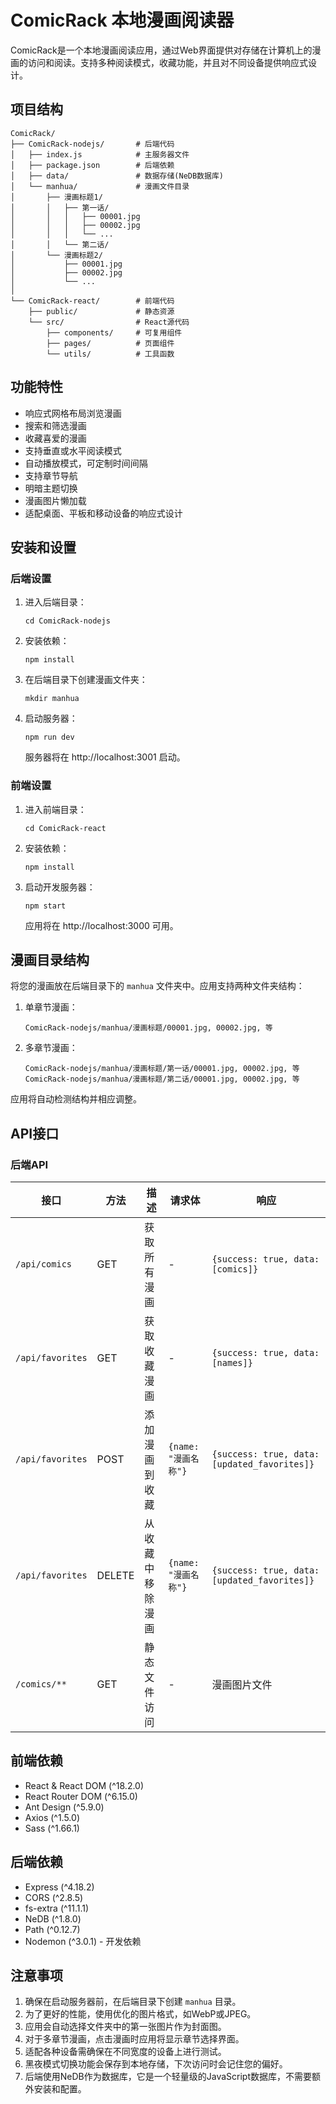 # ComicRack 本地漫画阅读器

ComicRack是一个本地漫画阅读应用，通过Web界面提供对存储在计算机上的漫画的访问和阅读。支持多种阅读模式，收藏功能，并且对不同设备提供响应式设计。

## 项目结构

```
ComicRack/
├── ComicRack-nodejs/       # 后端代码
│   ├── index.js            # 主服务器文件
│   ├── package.json        # 后端依赖
│   ├── data/               # 数据存储(NeDB数据库)
│   └── manhua/             # 漫画文件目录
│       ├── 漫画标题1/
│       │   ├── 第一话/
│       │   │   ├── 00001.jpg
│       │   │   ├── 00002.jpg
│       │   │   └── ...
│       │   └── 第二话/
│       └── 漫画标题2/
│           ├── 00001.jpg
│           ├── 00002.jpg
│           └── ...
│
└── ComicRack-react/        # 前端代码
    ├── public/             # 静态资源
    └── src/                # React源代码
        ├── components/     # 可复用组件
        ├── pages/          # 页面组件
        └── utils/          # 工具函数
```

## 功能特性

- 响应式网格布局浏览漫画
- 搜索和筛选漫画
- 收藏喜爱的漫画
- 支持垂直或水平阅读模式
- 自动播放模式，可定制时间间隔
- 支持章节导航
- 明暗主题切换
- 漫画图片懒加载
- 适配桌面、平板和移动设备的响应式设计

## 安装和设置

### 后端设置

1. 进入后端目录：
   ```
   cd ComicRack-nodejs
   ```

2. 安装依赖：
   ```
   npm install
   ```

3. 在后端目录下创建漫画文件夹：
   ```
   mkdir manhua
   ```

4. 启动服务器：
   ```
   npm run dev
   ```
   服务器将在 http://localhost:3001 启动。

### 前端设置

1. 进入前端目录：
   ```
   cd ComicRack-react
   ```

2. 安装依赖：
   ```
   npm install
   ```

3. 启动开发服务器：
   ```
   npm start
   ```
   应用将在 http://localhost:3000 可用。

## 漫画目录结构

将您的漫画放在后端目录下的 `manhua` 文件夹中。应用支持两种文件夹结构：

1. 单章节漫画：
   ```
   ComicRack-nodejs/manhua/漫画标题/00001.jpg, 00002.jpg, 等
   ```

2. 多章节漫画：
   ```
   ComicRack-nodejs/manhua/漫画标题/第一话/00001.jpg, 00002.jpg, 等
   ComicRack-nodejs/manhua/漫画标题/第二话/00001.jpg, 00002.jpg, 等
   ```

应用将自动检测结构并相应调整。

## API接口

### 后端API

| 接口 | 方法 | 描述 | 请求体 | 响应 |
|----------|--------|-------------|-------------|----------|
| `/api/comics` | GET | 获取所有漫画 | - | `{success: true, data: [comics]}` |
| `/api/favorites` | GET | 获取收藏漫画 | - | `{success: true, data: [names]}` |
| `/api/favorites` | POST | 添加漫画到收藏 | `{name: "漫画名称"}` | `{success: true, data: [updated_favorites]}` |
| `/api/favorites` | DELETE | 从收藏中移除漫画 | `{name: "漫画名称"}` | `{success: true, data: [updated_favorites]}` |
| `/comics/**` | GET | 静态文件访问 | - | 漫画图片文件 |

## 前端依赖

- React & React DOM (^18.2.0)
- React Router DOM (^6.15.0)
- Ant Design (^5.9.0)
- Axios (^1.5.0)
- Sass (^1.66.1)

## 后端依赖

- Express (^4.18.2)
- CORS (^2.8.5)
- fs-extra (^11.1.1)
- NeDB (^1.8.0)
- Path (^0.12.7)
- Nodemon (^3.0.1) - 开发依赖

## 注意事项

1. 确保在启动服务器前，在后端目录下创建 `manhua` 目录。
2. 为了更好的性能，使用优化的图片格式，如WebP或JPEG。
3. 应用会自动选择文件夹中的第一张图片作为封面图。
4. 对于多章节漫画，点击漫画时应用将显示章节选择界面。
5. 适配各种设备需确保在不同宽度的设备上进行测试。
6. 黑夜模式切换功能会保存到本地存储，下次访问时会记住您的偏好。
7. 后端使用NeDB作为数据库，它是一个轻量级的JavaScript数据库，不需要额外安装和配置。 